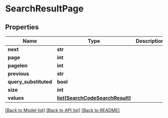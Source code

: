 # SearchResultPage

## Properties
Name | Type | Description | Notes
------------ | ------------- | ------------- | -------------
**next** | **str** |  | [optional] 
**page** | **int** |  | [optional] 
**pagelen** | **int** |  | [optional] 
**previous** | **str** |  | [optional] 
**query_substituted** | **bool** |  | [optional] 
**size** | **int** |  | [optional] 
**values** | [**list[SearchCodeSearchResult]**](SearchCodeSearchResult.md) |  | [optional] 

[[Back to Model list]](../README.md#documentation-for-models) [[Back to API list]](../README.md#documentation-for-api-endpoints) [[Back to README]](../README.md)


